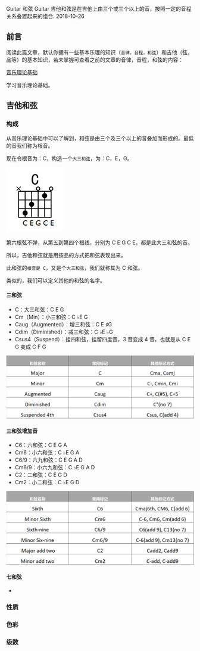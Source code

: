 Guitar 和弦
Guitar
吉他和弦是在吉他上由三个或三个以上的音，按照一定的音程关系叠置起来的组合.
2018-10-26





## 前言

阅读此篇文章，默认你拥有一些基本乐理的知识（`音律，音程，和弦`）和吉他（弦，品等）的基本知识，若未掌握可查看之前的文章的音律，音程，和弦的内容：

[音乐理论基础](16.html)

学习音乐理论基础。

## 吉他和弦

### 构成

从音乐理论基础中可以了解到，和弦是由三个及三个以上的音叠加而形成的。最低的音我们称为根音。



现在令根音为：C，构造一个`大三和弦`，为：C，E，G。

![1540820987807](../img/1540820987807.png)

第六根弦不弹，从第五到第四个根线，分别为 C E G C E，都是此大三和弦的音。

所以，吉他和弦就是用按品的方式把和弦表现出来。

此和弦的`根音是 C`，又是个`大三和弦`，我们就称其为 C 和弦。



类似的，我们可以定义其他的和弦的名字。

#### 三和弦

-   C：大三和弦：C E G
-   Cm（Min）：小三和弦：C $\flat$E G
-   Caug（Augmented）：增三和弦：C E $\sharp$G
-   Cdim（Diminished）：减三和弦：C $\flat$E $\flat$G
-   Csus4（Suspend）：挂四和弦，挂留四度音，3 音变成 4 音，也就是从 C E G 变成 C F G

![1540870600326](../img/1540870600326.png)

#### 三和弦增加音

- C6：六和弦：C E G A
- Cm6：小六和弦：C $\flat$E G A
- C6/9：六九和弦：C E G A D
- Cm6/9：小六九和弦：C $\flat$E G A D
- C2：二和弦：C E G D
- Cm2：小二和弦：C $\flat$E G D

![1540875158650](../img/1540875158650.png)

#### 七和弦

- 

### 性质

### 色彩

### 级数